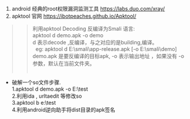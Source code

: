 1. android 经典的root权限漏洞监测工具 https://labs.duo.com/xray/
2. apktool 官网 https://ibotpeaches.github.io/Apktool/
>> 利用apktool Decoding 反编译为Smali 语言:<br>
   apktool d demo.apk -o demo<br>
   d 表示decode ,反编译，与之对应的是building,编译。<br>
   eg: apktool d E:\smali\app-release.apk [-o E:\smali\demo]<br>
   demo.apk 是要反编译的目标apk, -o 表示输出地址 ，如果没有 -o 参数，默认在当前文件夹。<br>
   
- 破解一个so文件步骤.<br>
1.apktool d demo.apk -o E:\test<br>
2.利用ida , urltaedit 等修改so<br>
3.apktool b e:\test<br>
4.利用android逆向助手将dist目录的apk签名<br>
